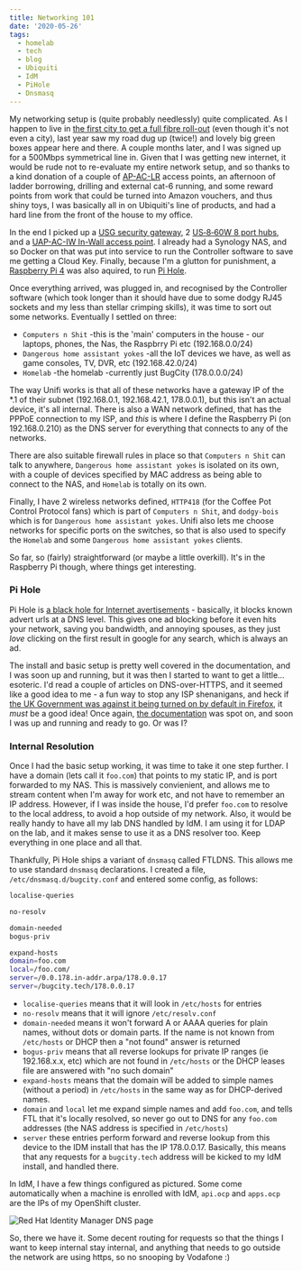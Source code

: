 ```yaml
---
title: Networking 101
date: '2020-05-26'
tags:
  - homelab
  - tech
  - blog
  - Ubiquiti
  - IdM
  - PiHole
  - Dnsmasq
---
```


My networking setup is (quite probably needlessly) quite complicated. As I happen to live in [the first city to get a full fibre roll-out](https://www.cityfibre.com/gigabit-cities/milton-keynes/?utm_campaign=crowdfire&utm_content=crowdfire&utm_medium=social&utm_source=pinterest) (even though it's not even a city), last year saw my road dug up (twice!) and lovely big green boxes appear here and there. A couple months later, and I was signed up for a 500Mbps symmetrical line in. Given that I was getting new internet, it would be rude not to re-evaluate my entire network setup, and so thanks to a kind donation of a couple of [AP-AC-LR](https://www.ui.com/unifi/unifi-ap-ac-lr/) access points, an afternoon of ladder borrowing, drilling and external cat-6 running, and some reward points from work that could be turned into Amazon vouchers, and thus shiny toys, I was basically all in on Ubiquiti's line of products, and had a hard line from the front of the house to my office.

In the end I picked up a [USG security gateway](https://www.ui.com/unifi-routing/usg/), 2 [US‑8‑60W 8 port hubs](https://www.ui.com/unifi-switching/unifi-switch-8/), and a [UAP-AC-IW In-Wall access point](https://inwall.ui.com). I already had a Synology NAS, and so Docker on that was put into service to run the Controller software to save me getting a Cloud Key. Finally, because I'm a glutton for punishment, a [Raspberry Pi 4](https://www.raspberrypi.org/products/raspberry-pi-4-model-b/) was also aquired, to run [Pi Hole](https://pi-hole.net).

Once everything arrived, was plugged in, and recognised by the Controller software (which took longer than it should have due to some dodgy RJ45 sockets and my less than stellar crimping skills), it was time to sort out some networks. Eventually I settled on three:

* `Computers n Shit` -this is the 'main' computers in the house - our laptops, phones, the Nas, the Raspbrry Pi etc (192.168.0.0/24)
* `Dangerous home assistant yokes` -all the IoT devices we have, as well as game consoles, TV, DVR, etc (192.168.42.0/24)
* `Homelab` -the homelab -currently just BugCity (178.0.0.0/24)

The way Unifi works is that all of these networks have a gateway IP of the &#42;.1 of their subnet (192.168.0.1, 192.168.42.1, 178.0.0.1), but this isn't an actual device, it's all internal. There is also a WAN network defined, that has the PPPoE connection to my ISP, and *this* is where I define the Raspberry Pi (on 192.168.0.210) as the DNS server for everything that connects to any of the networks.

There are also suitable firewall rules in place so that `Computers n Shit` can talk to anywhere, `Dangerous home assistant yokes` is isolated on its own, with a couple of devices specified by MAC address as being able to connect to the NAS, and `Homelab` is totally on its own.

Finally, I have 2 wireless networks defined, `HTTP418` (for the Coffee Pot Control Protocol fans) which is part of `Computers n Shit`, and `dodgy-bois` which is for `Dangerous home assistant yokes`. Unifi also lets me choose networks for specific ports on the switches, so that is also used to specify the `Homelab` and some `Dangerous home assistant yokes` clients.

So far, so (fairly) straightforward (or maybe a little overkill). It's in the Raspberry Pi though, where things get interesting.

### Pi Hole
Pi Hole is [a black hole for Internet avertisements](https://pi-hole.net/) - basically, it blocks known advert urls at a DNS level. This gives one ad blocking before it even hits your network, saving you bandwidth, and annoying spouses, as they just *love* clicking on the first result in google for any search, which is always an ad.

The install and basic setup is pretty well covered in the documentation, and I was soon up and running, but it was then I started to want to get a little... esoteric. I'd read a couple of articles on DNS-over-HTTPS, and it seemed like a good idea to me - a fun way to stop any ISP shenanigans, and heck if [the UK Government was against it being turned on by default in Firefox](https://www.theregister.co.uk/2019/09/24/mozilla_backtracks_doh_for_uk_users/), it *must* be a good idea! Once again, [the documentation](https://docs.pi-hole.net/guides/dns-over-https/) was spot on, and soon I was up and running and ready to go. Or was I?

### Internal Resolution
Once I had the basic setup working, it was time to take it one step further. I have a domain (lets call it `foo.com`) that points to my static IP, and is port forwarded to my NAS. This is massively convienient, and allows me to stream content when I'm away for work etc, and not have to remember an IP address. However, if I was inside the house, I'd prefer `foo.com` to resolve to the local address, to avoid a hop outside of my network. Also, it would be really handy to have all my lab DNS handled by IdM. I am using it for LDAP on the lab, and it makes sense to use it as a DNS resolver too. Keep everything in one place and all that.

Thankfully, Pi Hole ships a variant of `dnsmasq` called FTLDNS. This allows me to use standard `dnsmasq` declarations. I created a file, `/etc/dnsmasq.d/bugcity.conf` and entered some config, as follows:

```bash
localise-queries

no-resolv

domain-needed
bogus-priv

expand-hosts
domain=foo.com
local=/foo.com/
server=/0.0.178.in-addr.arpa/178.0.0.17
server=/bugcity.tech/178.0.0.17
```

* `localise-queries` means that it will look in `/etc/hosts` for entries
* `no-resolv` means that it will ignore `/etc/resolv.conf`
* `domain-needed` means it won't forward A or AAAA queries for plain names, without dots or domain parts. If the name is not known from `/etc/hosts` or DHCP then a "not found" answer is returned
* `bogus-priv` means that all reverse lookups for private IP ranges (ie 192.168.x.x, etc) which are not found in `/etc/hosts` or the DHCP leases file are answered with "no such domain"
* `expand-hosts` means that the domain will be added to simple names (without a period) in `/etc/hosts` in the same way as for DHCP-derived names. 
* `domain` and `local` let me expand simple names and add `foo.com`, and tells FTL that it's locally resolved, so never go out to DNS for any `foo.com` addresses (the NAS address is specified in `/etc/hosts`)
* `server` these entries perform forward and reverse lookup from this device to the IDM install that has the IP 178.0.0.17. Basically, this means that any requests for a `bugcity.tech` address will be kicked to my IdM install, and handled there.

In IdM, I have a few things configured as pictured. Some come automatically when a machine is enrolled with IdM, `api.ocp` and `apps.ocp` are the IPs of my OpenShift cluster.

![Red Hat Identity Manager DNS page](/images/idm-DNS.png "IdM DNS Zone for bugcity.tech.")

So, there we have it. Some decent routing for requests so that the things I want to keep internal stay internal, and anything that needs to go outside the network are using https, so no snooping by Vodafone :)
